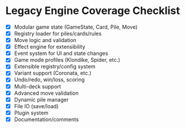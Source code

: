 # Legacy Engine Coverage Checklist

- [x] Modular game state (GameState, Card, Pile, Move)
- [x] Registry loader for piles/cards/rules
- [x] Move logic and validation
- [x] Effect engine for extensibility
- [x] Event system for UI and state changes
- [x] Game mode profiles (Klondike, Spider, etc.)
- [x] Extensible registry/config system
- [x] Variant support (Coronata, etc.)
- [x] Undo/redo, win/loss, scoring
- [x] Multi-deck support
- [x] Advanced move validation
- [x] Dynamic pile manager
- [x] File IO (save/load)
- [x] Plugin system
- [x] Documentation/comments

